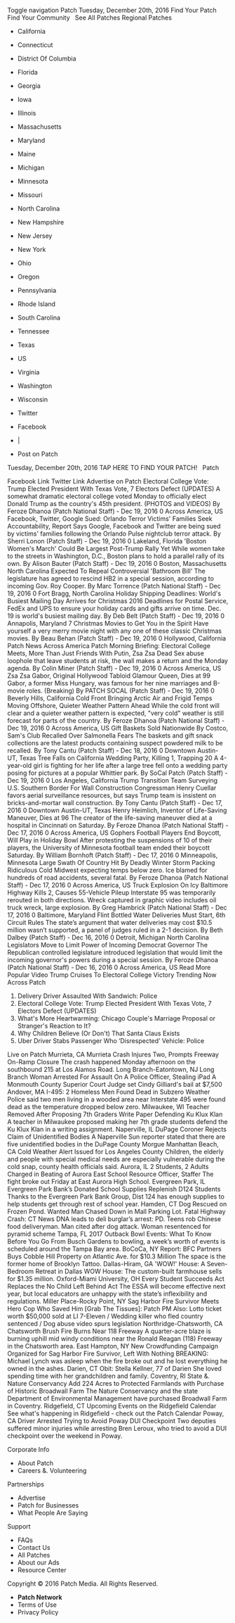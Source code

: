 Toggle navigation Patch Tuesday, December 20th, 2016 Find Your Patch Find Your Community   See All Patches Regional Patches

*   California
*   Connecticut
*   District Of Columbia
*   Florida
*   Georgia
*   Iowa
*   Illinois
*   Massachusetts
*   Maryland
*   Maine
*   Michigan
*   Minnesota
*   Missouri
*   North Carolina
*   New Hampshire
*   New Jersey
*   New York
*   Ohio
*   Oregon
*   Pennsylvania
*   Rhode Island
*   South Carolina
*   Tennessee
*   Texas
*   US
*   Virginia
*   Washington
*   Wisconsin

*   Twitter
*   Facebook
*   |
*   Post on Patch

Tuesday, December 20th, 2016 TAP HERE TO FIND YOUR PATCH!   Patch

Facebook Link Twitter Link Advertise on Patch Electoral College Vote: Trump Elected President With Texas Vote, 7 Electors Defect (UPDATES) A somewhat dramatic electoral college voted Monday to officially elect Donald Trump as the country's 45th president. (PHOTOS and VIDEOS) By Feroze Dhanoa (Patch National Staff) - Dec 19, 2016 0 Across America, US Facebook, Twitter, Google Sued: Orlando Terror Victims' Families Seek Accountability, Report Says Google, Facebook and Twitter are being sued by victims' families following the Orlando Pulse nightclub terror attack. By Sherri Lonon (Patch Staff) - Dec 19, 2016 0 Lakeland, Florida 'Boston Women's March' Could Be Largest Post-Trump Rally Yet While women take to the streets in Washington, D.C., Boston plans to hold a parallel rally of its own. By Alison Bauter (Patch Staff) - Dec 19, 2016 0 Boston, Massachusetts North Carolina Expected To Repeal Controversial 'Bathroom Bill' The legislature has agreed to rescind HB2 in a special session, according to incoming Gov. Roy Cooper. By Marc Torrence (Patch National Staff) - Dec 19, 2016 0 Fort Bragg, North Carolina Holiday Shipping Deadlines: World's Busiest Mailing Day Arrives for Christmas 2016 Deadlines for Postal Service, FedEx and UPS to ensure your holiday cards and gifts arrive on time. Dec. 19 is world's busiest mailing day. By Deb Belt (Patch Staff) - Dec 19, 2016 0 Annapolis, Maryland 7 Christmas Movies to Get You in the Spirit Have yourself a very merry movie night with any one of these classic Christmas movies. By Beau Behan (Patch Staff) - Dec 19, 2016 0 Hollywood, California Patch News Across America Patch Morning Briefing: Electoral College Meets, More Than Just Friends With Putin, Zsa Zsa Dead Sex abuse loophole that leave students at risk, the wall makes a return and the Monday agenda. By Colin Miner (Patch Staff) - Dec 19, 2016 0 Across America, US Zsa Zsa Gabor, Original Hollywood Tabloid Glamour Queen, Dies at 99 Gabor, a former Miss Hungary, was famous for her nine marriages and B-movie roles. (Breaking) By PATCH SOCAL (Patch Staff) - Dec 19, 2016 0 Beverly Hills, California Cold Front Bringing Arctic Air and Frigid Temps Moving Offshore, Quieter Weather Pattern Ahead While the cold front will clear and a quieter weather pattern is expected, "very cold" weather is still forecast for parts of the country. By Feroze Dhanoa (Patch National Staff) - Dec 19, 2016 0 Across America, US Gift Baskets Sold Nationwide By Costco, Sam's Club Recalled Over Salmonella Fears The baskets and gift snack collections are the latest products containing suspect powdered milk to be recalled. By Tony Cantu (Patch Staff) - Dec 18, 2016 0 Downtown Austin-UT, Texas Tree Falls on California Wedding Party, Killing 1, Trapping 20 A 4-year-old girl is fighting for her life after a large tree fell onto a wedding party posing for pictures at a popular Whittier park. By SoCal Patch (Patch Staff) - Dec 19, 2016 0 Los Angeles, California Trump Transition Team Surveying U.S. Southern Border For Wall Construction Congressman Henry Cuellar favors aerial surveillance resources, but says Trump team is insistent on bricks-and-mortar wall construction. By Tony Cantu (Patch Staff) - Dec 17, 2016 0 Downtown Austin-UT, Texas Henry Heimlich, Inventor of Life-Saving Maneuver, Dies at 96 The creator of the life-saving maneuver died at a hospital in Cincinnati on Saturday. By Feroze Dhanoa (Patch National Staff) - Dec 17, 2016 0 Across America, US Gophers Football Players End Boycott, Will Play in Holiday Bowl After protesting the suspensions of 10 of their players, the University of Minnesota football team ended their boycott Saturday. By William Bornhoft (Patch Staff) - Dec 17, 2016 0 Minneapolis, Minnesota Large Swath Of Country Hit By Deadly Winter Storm Packing Ridiculous Cold Midwest expecting temps below zero. Ice blamed for hundreds of road accidents, several fatal. By Feroze Dhanoa (Patch National Staff) - Dec 17, 2016 0 Across America, US Truck Explosion On Icy Baltimore Highway Kills 2, Causes 55-Vehicle Pileup Interstate 95 was temporarily rerouted in both directions. Wreck captured in graphic video includes oil truck wreck, large explosion. By Greg Hambrick (Patch National Staff) - Dec 17, 2016 0 Baltimore, Maryland Flint Bottled Water Deliveries Must Start, 6th Circuit Rules The state’s argument that water deliveries may cost $10.5 million wasn’t supported, a panel of judges ruled in a 2-1 decision. By Beth Dalbey (Patch Staff) - Dec 16, 2016 0 Detroit, Michigan North Carolina Legislators Move to Limit Power of Incoming Democrat Governor The Republican controlled legislature introduced legislation that would limit the incoming governor's powers during a special session. By Feroze Dhanoa (Patch National Staff) - Dec 16, 2016 0 Across America, US Read More Popular Video Trump Cruises To Electoral College Victory Trending Now Across Patch

1.  Delivery Driver Assaulted With Sandwich: Police
2.  Electoral College Vote: Trump Elected President With Texas Vote, 7 Electors Defect (UPDATES)
3.  What's More Heartwarming: Chicago Couple's Marriage Proposal or Stranger's Reaction to It?
4.  Why Children Believe (Or Don't) That Santa Claus Exists
5.  Uber Driver Stabs Passenger Who ‘Disrespected’ Vehicle: Police

Live on Patch Murrieta, CA Murrieta Crash Injures Two, Prompts Freeway On-Ramp Closure The crash happened Monday afternoon on the southbound 215 at Los Alamos Road. Long Branch-Eatontown, NJ Long Branch Woman Arrested For Assault On A Police Officer, Stealing iPad A Monmouth County Superior Court Judge set Cindy Gilliard's bail at $7,500 Andover, MA I-495: 2 Homeless Men Found Dead in Subzero Weather Police said two men living in a wooded area near Interstate 495 were found dead as the temperature dropped below zero. Milwaukee, WI Teacher Removed After Proposing 7th Graders Write Paper Defending Ku Klux Klan A teacher in Milwaukee proposed making her 7th grade students defend the Ku Klux Klan in a writing assignment. Naperville, IL DuPage Coroner Rejects Claim of Unidentified Bodies A Naperville Sun reporter stated that there are five unidentified bodies in the DuPage County Morgue Manhattan Beach, CA Cold Weather Alert Issued for Los Angeles County Children, the elderly and people with special medical needs are especially vulnerable during the cold snap, county health officials said. Aurora, IL 2 Students, 2 Adults Charged in Beating of Aurora East School Resource Officer, Staffer The fight broke out Friday at East Aurora High School. Evergreen Park, IL Evergreen Park Bank’s Donated School Supplies Replenish D124 Students Thanks to the Evergreen Park Bank Group, Dist 124 has enough supplies to help students get through rest of school year. Hamden, CT Dog Rescued on Frozen Pond. Wanted Man Chased Down in Mall Parking Lot. Fatal Highway Crash: CT News DNA leads to deli burglar’s arrest: PD. Teens rob Chinese food deliveryman. Man cited after dog attack. Woman resentenced for pyramid scheme Tampa, FL 2017 Outback Bowl Events: What To Know Before You Go From Busch Gardens to bowling, a week’s worth of events is scheduled around the Tampa Bay area. BoCoCa, NY Report: BFC Partners Buys Cobble Hill Property on Atlantic Ave. for $10.3 Million The space is the former home of Brooklyn Tattoo. Dallas-Hiram, GA 'WOW!' House: A Seven-Bedroom Retreat in Dallas WOW House: The custom-built farmhouse sells for $1.35 million. Oxford-Miami University, OH Every Student Succeeds Act Replaces the No Child Left Behind Act The ESSA will become effective next year, but local educators are unhappy with the state’s inflexibility and regulations. Miller Place-Rocky Point, NY Sag Harbor Fire Survivor Meets Hero Cop Who Saved Him \[Grab The Tissues\]: Patch PM Also: Lotto ticket worth $50,000 sold at LI 7-Eleven / Wedding killer who fled country sentenced / Dog abuse video spurs legislation Northridge-Chatsworth, CA Chatsworth Brush Fire Burns Near 118 Freeway A quarter-acre blaze is burning uphill mid windy conditions near the Ronald Reagan (118) Freeway in the Chatsworth area. East Hampton, NY New Crowdfunding Campaign Organized for Sag Harbor Fire Survivor, Left With Nothing BREAKING: Michael Lynch was asleep when the fire broke out and he lost everything he owned in the ashes. Darien, CT Obit: Stella Kellner, 77 of Darien She loved spending time with her grandchildren and family. Coventry, RI State &. Nature Conservancy Add 224 Acres to Protected Farmlands with Purchase of Historic Broadwall Farm The Nature Conservancy and the state Department of Environmental Management have purchased Broadwall Farm in Coventry. Ridgefield, CT Upcoming Events on the Ridgefield Calendar See what's happening in Ridgefield - check out the Patch Calendar Poway, CA Driver Arrested Trying to Avoid Poway DUI Checkpoint Two deputies suffered minor injuries while arresting Bren Leroux, who tried to avoid a DUI checkpoint over the weekend in Poway.

Corporate Info

*   About Patch
*   Careers &. Volunteering

Partnerships

*   Advertise
*   Patch for Businesses
*   What People Are Saying

Support

*   FAQs
*   Contact Us
*   All Patches
*   About our Ads
*   Resource Center

Copyright © 2016 Patch Media. All Rights Reserved.

*   **Patch Network**
*   Terms of Use
*   Privacy Policy